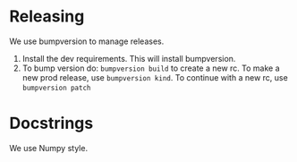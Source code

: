 # Releasing
We use bumpversion to manage releases. 

1. Install the dev requirements. This will install bumpversion.
2. To bump version do: `bumpversion build` to create a new rc. To make a new prod release, use `bumpversion kind`. To continue with a new rc, use `bumpversion patch`

# Docstrings
We use Numpy style.
